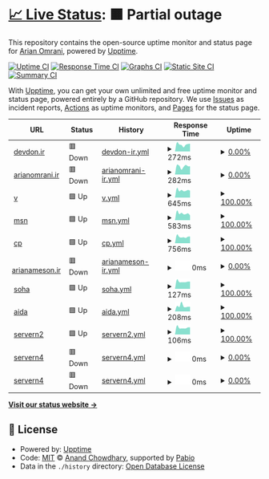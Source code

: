 # [📈 Live Status](https://demo.upptime.js.org): <!--live status--> **🟧 Partial outage**

This repository contains the open-source uptime monitor and status page for [Arian Omrani](https://devdon.ir), powered by [Upptime](https://github.com/upptime/upptime).

[![Uptime CI](https://github.com/arian24b/utm/workflows/Uptime%20CI/badge.svg)](https://github.com/arian24b/utm/actions?query=workflow%3A%22Uptime+CI%22)
[![Response Time CI](https://github.com/arian24b/utm/workflows/Response%20Time%20CI/badge.svg)](https://github.com/arian24b/utm/actions?query=workflow%3A%22Response+Time+CI%22)
[![Graphs CI](https://github.com/arian24b/utm/workflows/Graphs%20CI/badge.svg)](https://github.com/arian24b/utm/actions?query=workflow%3A%22Graphs+CI%22)
[![Static Site CI](https://github.com/arian24b/utm/workflows/Static%20Site%20CI/badge.svg)](https://github.com/arian24b/utm/actions?query=workflow%3A%22Static+Site+CI%22)
[![Summary CI](https://github.com/arian24b/utm/workflows/Summary%20CI/badge.svg)](https://github.com/arian24b/utm/actions?query=workflow%3A%22Summary+CI%22)

With [Upptime](https://upptime.js.org), you can get your own unlimited and free uptime monitor and status page, powered entirely by a GitHub repository. We use [Issues](https://github.com/arian24b/utm/issues) as incident reports, [Actions](https://github.com/arian24b/utm/actions) as uptime monitors, and [Pages](https://demo.upptime.js.org) for the status page.

<!--start: status pages-->
<!-- This summary is generated by Upptime (https://github.com/upptime/upptime) -->
<!-- Do not edit this manually, your changes will be overwritten -->
<!-- prettier-ignore -->
| URL | Status | History | Response Time | Uptime |
| --- | ------ | ------- | ------------- | ------ |
| <img alt="" src="https://icons.duckduckgo.com/ip3/devdon.ir.ico" height="13"> [devdon.ir](https://devdon.ir) | 🟥 Down | [devdon-ir.yml](https://github.com/arian24b/utm/commits/HEAD/history/devdon-ir.yml) | <details><summary><img alt="Response time graph" src="./graphs/devdon-ir/response-time-week.png" height="20"> 272ms</summary><br><a href="https://utm.udns.site/history/devdon-ir"><img alt="Response time 343" src="https://img.shields.io/endpoint?url=https%3A%2F%2Fraw.githubusercontent.com%2Farian24b%2Futm%2FHEAD%2Fapi%2Fdevdon-ir%2Fresponse-time.json"></a><br><a href="https://utm.udns.site/history/devdon-ir"><img alt="24-hour response time 305" src="https://img.shields.io/endpoint?url=https%3A%2F%2Fraw.githubusercontent.com%2Farian24b%2Futm%2FHEAD%2Fapi%2Fdevdon-ir%2Fresponse-time-day.json"></a><br><a href="https://utm.udns.site/history/devdon-ir"><img alt="7-day response time 272" src="https://img.shields.io/endpoint?url=https%3A%2F%2Fraw.githubusercontent.com%2Farian24b%2Futm%2FHEAD%2Fapi%2Fdevdon-ir%2Fresponse-time-week.json"></a><br><a href="https://utm.udns.site/history/devdon-ir"><img alt="30-day response time 286" src="https://img.shields.io/endpoint?url=https%3A%2F%2Fraw.githubusercontent.com%2Farian24b%2Futm%2FHEAD%2Fapi%2Fdevdon-ir%2Fresponse-time-month.json"></a><br><a href="https://utm.udns.site/history/devdon-ir"><img alt="1-year response time 343" src="https://img.shields.io/endpoint?url=https%3A%2F%2Fraw.githubusercontent.com%2Farian24b%2Futm%2FHEAD%2Fapi%2Fdevdon-ir%2Fresponse-time-year.json"></a></details> | <details><summary><a href="https://utm.udns.site/history/devdon-ir">0.00%</a></summary><a href="https://utm.udns.site/history/devdon-ir"><img alt="All-time uptime 0.00%" src="https://img.shields.io/endpoint?url=https%3A%2F%2Fraw.githubusercontent.com%2Farian24b%2Futm%2FHEAD%2Fapi%2Fdevdon-ir%2Fuptime.json"></a><br><a href="https://utm.udns.site/history/devdon-ir"><img alt="24-hour uptime 0.00%" src="https://img.shields.io/endpoint?url=https%3A%2F%2Fraw.githubusercontent.com%2Farian24b%2Futm%2FHEAD%2Fapi%2Fdevdon-ir%2Fuptime-day.json"></a><br><a href="https://utm.udns.site/history/devdon-ir"><img alt="7-day uptime 0.00%" src="https://img.shields.io/endpoint?url=https%3A%2F%2Fraw.githubusercontent.com%2Farian24b%2Futm%2FHEAD%2Fapi%2Fdevdon-ir%2Fuptime-week.json"></a><br><a href="https://utm.udns.site/history/devdon-ir"><img alt="30-day uptime 0.00%" src="https://img.shields.io/endpoint?url=https%3A%2F%2Fraw.githubusercontent.com%2Farian24b%2Futm%2FHEAD%2Fapi%2Fdevdon-ir%2Fuptime-month.json"></a><br><a href="https://utm.udns.site/history/devdon-ir"><img alt="1-year uptime 0.00%" src="https://img.shields.io/endpoint?url=https%3A%2F%2Fraw.githubusercontent.com%2Farian24b%2Futm%2FHEAD%2Fapi%2Fdevdon-ir%2Fuptime-year.json"></a></details>
| <img alt="" src="https://icons.duckduckgo.com/ip3/arianomrani.ir.ico" height="13"> [arianomrani.ir](https://arianomrani.ir) | 🟥 Down | [arianomrani-ir.yml](https://github.com/arian24b/utm/commits/HEAD/history/arianomrani-ir.yml) | <details><summary><img alt="Response time graph" src="./graphs/arianomrani-ir/response-time-week.png" height="20"> 282ms</summary><br><a href="https://utm.udns.site/history/arianomrani-ir"><img alt="Response time 346" src="https://img.shields.io/endpoint?url=https%3A%2F%2Fraw.githubusercontent.com%2Farian24b%2Futm%2FHEAD%2Fapi%2Farianomrani-ir%2Fresponse-time.json"></a><br><a href="https://utm.udns.site/history/arianomrani-ir"><img alt="24-hour response time 284" src="https://img.shields.io/endpoint?url=https%3A%2F%2Fraw.githubusercontent.com%2Farian24b%2Futm%2FHEAD%2Fapi%2Farianomrani-ir%2Fresponse-time-day.json"></a><br><a href="https://utm.udns.site/history/arianomrani-ir"><img alt="7-day response time 282" src="https://img.shields.io/endpoint?url=https%3A%2F%2Fraw.githubusercontent.com%2Farian24b%2Futm%2FHEAD%2Fapi%2Farianomrani-ir%2Fresponse-time-week.json"></a><br><a href="https://utm.udns.site/history/arianomrani-ir"><img alt="30-day response time 316" src="https://img.shields.io/endpoint?url=https%3A%2F%2Fraw.githubusercontent.com%2Farian24b%2Futm%2FHEAD%2Fapi%2Farianomrani-ir%2Fresponse-time-month.json"></a><br><a href="https://utm.udns.site/history/arianomrani-ir"><img alt="1-year response time 346" src="https://img.shields.io/endpoint?url=https%3A%2F%2Fraw.githubusercontent.com%2Farian24b%2Futm%2FHEAD%2Fapi%2Farianomrani-ir%2Fresponse-time-year.json"></a></details> | <details><summary><a href="https://utm.udns.site/history/arianomrani-ir">0.00%</a></summary><a href="https://utm.udns.site/history/arianomrani-ir"><img alt="All-time uptime 0.00%" src="https://img.shields.io/endpoint?url=https%3A%2F%2Fraw.githubusercontent.com%2Farian24b%2Futm%2FHEAD%2Fapi%2Farianomrani-ir%2Fuptime.json"></a><br><a href="https://utm.udns.site/history/arianomrani-ir"><img alt="24-hour uptime 0.00%" src="https://img.shields.io/endpoint?url=https%3A%2F%2Fraw.githubusercontent.com%2Farian24b%2Futm%2FHEAD%2Fapi%2Farianomrani-ir%2Fuptime-day.json"></a><br><a href="https://utm.udns.site/history/arianomrani-ir"><img alt="7-day uptime 0.00%" src="https://img.shields.io/endpoint?url=https%3A%2F%2Fraw.githubusercontent.com%2Farian24b%2Futm%2FHEAD%2Fapi%2Farianomrani-ir%2Fuptime-week.json"></a><br><a href="https://utm.udns.site/history/arianomrani-ir"><img alt="30-day uptime 0.00%" src="https://img.shields.io/endpoint?url=https%3A%2F%2Fraw.githubusercontent.com%2Farian24b%2Futm%2FHEAD%2Fapi%2Farianomrani-ir%2Fuptime-month.json"></a><br><a href="https://utm.udns.site/history/arianomrani-ir"><img alt="1-year uptime 0.00%" src="https://img.shields.io/endpoint?url=https%3A%2F%2Fraw.githubusercontent.com%2Farian24b%2Futm%2FHEAD%2Fapi%2Farianomrani-ir%2Fuptime-year.json"></a></details>
| <img alt="" src="https://icons.duckduckgo.com/ip3/v.udns.site.ico" height="13"> [v](https://v.udns.site) | 🟩 Up | [v.yml](https://github.com/arian24b/utm/commits/HEAD/history/v.yml) | <details><summary><img alt="Response time graph" src="./graphs/v/response-time-week.png" height="20"> 645ms</summary><br><a href="https://utm.udns.site/history/v"><img alt="Response time 751" src="https://img.shields.io/endpoint?url=https%3A%2F%2Fraw.githubusercontent.com%2Farian24b%2Futm%2FHEAD%2Fapi%2Fv%2Fresponse-time.json"></a><br><a href="https://utm.udns.site/history/v"><img alt="24-hour response time 615" src="https://img.shields.io/endpoint?url=https%3A%2F%2Fraw.githubusercontent.com%2Farian24b%2Futm%2FHEAD%2Fapi%2Fv%2Fresponse-time-day.json"></a><br><a href="https://utm.udns.site/history/v"><img alt="7-day response time 645" src="https://img.shields.io/endpoint?url=https%3A%2F%2Fraw.githubusercontent.com%2Farian24b%2Futm%2FHEAD%2Fapi%2Fv%2Fresponse-time-week.json"></a><br><a href="https://utm.udns.site/history/v"><img alt="30-day response time 743" src="https://img.shields.io/endpoint?url=https%3A%2F%2Fraw.githubusercontent.com%2Farian24b%2Futm%2FHEAD%2Fapi%2Fv%2Fresponse-time-month.json"></a><br><a href="https://utm.udns.site/history/v"><img alt="1-year response time 751" src="https://img.shields.io/endpoint?url=https%3A%2F%2Fraw.githubusercontent.com%2Farian24b%2Futm%2FHEAD%2Fapi%2Fv%2Fresponse-time-year.json"></a></details> | <details><summary><a href="https://utm.udns.site/history/v">100.00%</a></summary><a href="https://utm.udns.site/history/v"><img alt="All-time uptime 99.69%" src="https://img.shields.io/endpoint?url=https%3A%2F%2Fraw.githubusercontent.com%2Farian24b%2Futm%2FHEAD%2Fapi%2Fv%2Fuptime.json"></a><br><a href="https://utm.udns.site/history/v"><img alt="24-hour uptime 100.00%" src="https://img.shields.io/endpoint?url=https%3A%2F%2Fraw.githubusercontent.com%2Farian24b%2Futm%2FHEAD%2Fapi%2Fv%2Fuptime-day.json"></a><br><a href="https://utm.udns.site/history/v"><img alt="7-day uptime 100.00%" src="https://img.shields.io/endpoint?url=https%3A%2F%2Fraw.githubusercontent.com%2Farian24b%2Futm%2FHEAD%2Fapi%2Fv%2Fuptime-week.json"></a><br><a href="https://utm.udns.site/history/v"><img alt="30-day uptime 99.00%" src="https://img.shields.io/endpoint?url=https%3A%2F%2Fraw.githubusercontent.com%2Farian24b%2Futm%2FHEAD%2Fapi%2Fv%2Fuptime-month.json"></a><br><a href="https://utm.udns.site/history/v"><img alt="1-year uptime 99.69%" src="https://img.shields.io/endpoint?url=https%3A%2F%2Fraw.githubusercontent.com%2Farian24b%2Futm%2FHEAD%2Fapi%2Fv%2Fuptime-year.json"></a></details>
| <img alt="" src="https://icons.duckduckgo.com/ip3/msn.udns.site.ico" height="13"> [msn](https://msn.udns.site) | 🟩 Up | [msn.yml](https://github.com/arian24b/utm/commits/HEAD/history/msn.yml) | <details><summary><img alt="Response time graph" src="./graphs/msn/response-time-week.png" height="20"> 583ms</summary><br><a href="https://utm.udns.site/history/msn"><img alt="Response time 598" src="https://img.shields.io/endpoint?url=https%3A%2F%2Fraw.githubusercontent.com%2Farian24b%2Futm%2FHEAD%2Fapi%2Fmsn%2Fresponse-time.json"></a><br><a href="https://utm.udns.site/history/msn"><img alt="24-hour response time 421" src="https://img.shields.io/endpoint?url=https%3A%2F%2Fraw.githubusercontent.com%2Farian24b%2Futm%2FHEAD%2Fapi%2Fmsn%2Fresponse-time-day.json"></a><br><a href="https://utm.udns.site/history/msn"><img alt="7-day response time 583" src="https://img.shields.io/endpoint?url=https%3A%2F%2Fraw.githubusercontent.com%2Farian24b%2Futm%2FHEAD%2Fapi%2Fmsn%2Fresponse-time-week.json"></a><br><a href="https://utm.udns.site/history/msn"><img alt="30-day response time 619" src="https://img.shields.io/endpoint?url=https%3A%2F%2Fraw.githubusercontent.com%2Farian24b%2Futm%2FHEAD%2Fapi%2Fmsn%2Fresponse-time-month.json"></a><br><a href="https://utm.udns.site/history/msn"><img alt="1-year response time 598" src="https://img.shields.io/endpoint?url=https%3A%2F%2Fraw.githubusercontent.com%2Farian24b%2Futm%2FHEAD%2Fapi%2Fmsn%2Fresponse-time-year.json"></a></details> | <details><summary><a href="https://utm.udns.site/history/msn">100.00%</a></summary><a href="https://utm.udns.site/history/msn"><img alt="All-time uptime 90.87%" src="https://img.shields.io/endpoint?url=https%3A%2F%2Fraw.githubusercontent.com%2Farian24b%2Futm%2FHEAD%2Fapi%2Fmsn%2Fuptime.json"></a><br><a href="https://utm.udns.site/history/msn"><img alt="24-hour uptime 100.00%" src="https://img.shields.io/endpoint?url=https%3A%2F%2Fraw.githubusercontent.com%2Farian24b%2Futm%2FHEAD%2Fapi%2Fmsn%2Fuptime-day.json"></a><br><a href="https://utm.udns.site/history/msn"><img alt="7-day uptime 100.00%" src="https://img.shields.io/endpoint?url=https%3A%2F%2Fraw.githubusercontent.com%2Farian24b%2Futm%2FHEAD%2Fapi%2Fmsn%2Fuptime-week.json"></a><br><a href="https://utm.udns.site/history/msn"><img alt="30-day uptime 100.00%" src="https://img.shields.io/endpoint?url=https%3A%2F%2Fraw.githubusercontent.com%2Farian24b%2Futm%2FHEAD%2Fapi%2Fmsn%2Fuptime-month.json"></a><br><a href="https://utm.udns.site/history/msn"><img alt="1-year uptime 90.87%" src="https://img.shields.io/endpoint?url=https%3A%2F%2Fraw.githubusercontent.com%2Farian24b%2Futm%2FHEAD%2Fapi%2Fmsn%2Fuptime-year.json"></a></details>
| <img alt="" src="https://icons.duckduckgo.com/ip3/cp.udns.site.ico" height="13"> [cp](https://cp.udns.site) | 🟩 Up | [cp.yml](https://github.com/arian24b/utm/commits/HEAD/history/cp.yml) | <details><summary><img alt="Response time graph" src="./graphs/cp/response-time-week.png" height="20"> 756ms</summary><br><a href="https://utm.udns.site/history/cp"><img alt="Response time 764" src="https://img.shields.io/endpoint?url=https%3A%2F%2Fraw.githubusercontent.com%2Farian24b%2Futm%2FHEAD%2Fapi%2Fcp%2Fresponse-time.json"></a><br><a href="https://utm.udns.site/history/cp"><img alt="24-hour response time 788" src="https://img.shields.io/endpoint?url=https%3A%2F%2Fraw.githubusercontent.com%2Farian24b%2Futm%2FHEAD%2Fapi%2Fcp%2Fresponse-time-day.json"></a><br><a href="https://utm.udns.site/history/cp"><img alt="7-day response time 756" src="https://img.shields.io/endpoint?url=https%3A%2F%2Fraw.githubusercontent.com%2Farian24b%2Futm%2FHEAD%2Fapi%2Fcp%2Fresponse-time-week.json"></a><br><a href="https://utm.udns.site/history/cp"><img alt="30-day response time 788" src="https://img.shields.io/endpoint?url=https%3A%2F%2Fraw.githubusercontent.com%2Farian24b%2Futm%2FHEAD%2Fapi%2Fcp%2Fresponse-time-month.json"></a><br><a href="https://utm.udns.site/history/cp"><img alt="1-year response time 764" src="https://img.shields.io/endpoint?url=https%3A%2F%2Fraw.githubusercontent.com%2Farian24b%2Futm%2FHEAD%2Fapi%2Fcp%2Fresponse-time-year.json"></a></details> | <details><summary><a href="https://utm.udns.site/history/cp">100.00%</a></summary><a href="https://utm.udns.site/history/cp"><img alt="All-time uptime 99.96%" src="https://img.shields.io/endpoint?url=https%3A%2F%2Fraw.githubusercontent.com%2Farian24b%2Futm%2FHEAD%2Fapi%2Fcp%2Fuptime.json"></a><br><a href="https://utm.udns.site/history/cp"><img alt="24-hour uptime 100.00%" src="https://img.shields.io/endpoint?url=https%3A%2F%2Fraw.githubusercontent.com%2Farian24b%2Futm%2FHEAD%2Fapi%2Fcp%2Fuptime-day.json"></a><br><a href="https://utm.udns.site/history/cp"><img alt="7-day uptime 100.00%" src="https://img.shields.io/endpoint?url=https%3A%2F%2Fraw.githubusercontent.com%2Farian24b%2Futm%2FHEAD%2Fapi%2Fcp%2Fuptime-week.json"></a><br><a href="https://utm.udns.site/history/cp"><img alt="30-day uptime 100.00%" src="https://img.shields.io/endpoint?url=https%3A%2F%2Fraw.githubusercontent.com%2Farian24b%2Futm%2FHEAD%2Fapi%2Fcp%2Fuptime-month.json"></a><br><a href="https://utm.udns.site/history/cp"><img alt="1-year uptime 99.96%" src="https://img.shields.io/endpoint?url=https%3A%2F%2Fraw.githubusercontent.com%2Farian24b%2Futm%2FHEAD%2Fapi%2Fcp%2Fuptime-year.json"></a></details>
| <img alt="" src="https://icons.duckduckgo.com/ip3/arianameson.ir.ico" height="13"> [arianameson.ir](https://arianameson.ir) | 🟥 Down | [arianameson-ir.yml](https://github.com/arian24b/utm/commits/HEAD/history/arianameson-ir.yml) | <details><summary><img alt="Response time graph" src="./graphs/arianameson-ir/response-time-week.png" height="20"> 0ms</summary><br><a href="https://utm.udns.site/history/arianameson-ir"><img alt="Response time 763" src="https://img.shields.io/endpoint?url=https%3A%2F%2Fraw.githubusercontent.com%2Farian24b%2Futm%2FHEAD%2Fapi%2Farianameson-ir%2Fresponse-time.json"></a><br><a href="https://utm.udns.site/history/arianameson-ir"><img alt="24-hour response time 0" src="https://img.shields.io/endpoint?url=https%3A%2F%2Fraw.githubusercontent.com%2Farian24b%2Futm%2FHEAD%2Fapi%2Farianameson-ir%2Fresponse-time-day.json"></a><br><a href="https://utm.udns.site/history/arianameson-ir"><img alt="7-day response time 0" src="https://img.shields.io/endpoint?url=https%3A%2F%2Fraw.githubusercontent.com%2Farian24b%2Futm%2FHEAD%2Fapi%2Farianameson-ir%2Fresponse-time-week.json"></a><br><a href="https://utm.udns.site/history/arianameson-ir"><img alt="30-day response time 0" src="https://img.shields.io/endpoint?url=https%3A%2F%2Fraw.githubusercontent.com%2Farian24b%2Futm%2FHEAD%2Fapi%2Farianameson-ir%2Fresponse-time-month.json"></a><br><a href="https://utm.udns.site/history/arianameson-ir"><img alt="1-year response time 763" src="https://img.shields.io/endpoint?url=https%3A%2F%2Fraw.githubusercontent.com%2Farian24b%2Futm%2FHEAD%2Fapi%2Farianameson-ir%2Fresponse-time-year.json"></a></details> | <details><summary><a href="https://utm.udns.site/history/arianameson-ir">0.00%</a></summary><a href="https://utm.udns.site/history/arianameson-ir"><img alt="All-time uptime 22.80%" src="https://img.shields.io/endpoint?url=https%3A%2F%2Fraw.githubusercontent.com%2Farian24b%2Futm%2FHEAD%2Fapi%2Farianameson-ir%2Fuptime.json"></a><br><a href="https://utm.udns.site/history/arianameson-ir"><img alt="24-hour uptime 0.00%" src="https://img.shields.io/endpoint?url=https%3A%2F%2Fraw.githubusercontent.com%2Farian24b%2Futm%2FHEAD%2Fapi%2Farianameson-ir%2Fuptime-day.json"></a><br><a href="https://utm.udns.site/history/arianameson-ir"><img alt="7-day uptime 0.00%" src="https://img.shields.io/endpoint?url=https%3A%2F%2Fraw.githubusercontent.com%2Farian24b%2Futm%2FHEAD%2Fapi%2Farianameson-ir%2Fuptime-week.json"></a><br><a href="https://utm.udns.site/history/arianameson-ir"><img alt="30-day uptime 0.00%" src="https://img.shields.io/endpoint?url=https%3A%2F%2Fraw.githubusercontent.com%2Farian24b%2Futm%2FHEAD%2Fapi%2Farianameson-ir%2Fuptime-month.json"></a><br><a href="https://utm.udns.site/history/arianameson-ir"><img alt="1-year uptime 22.80%" src="https://img.shields.io/endpoint?url=https%3A%2F%2Fraw.githubusercontent.com%2Farian24b%2Futm%2FHEAD%2Fapi%2Farianameson-ir%2Fuptime-year.json"></a></details>
| <img alt="" src="https://icons.duckduckgo.com/ip3/null.ico" height="13"> [soha](soha.udns.site) | 🟩 Up | [soha.yml](https://github.com/arian24b/utm/commits/HEAD/history/soha.yml) | <details><summary><img alt="Response time graph" src="./graphs/soha/response-time-week.png" height="20"> 127ms</summary><br><a href="https://utm.udns.site/history/soha"><img alt="Response time 135" src="https://img.shields.io/endpoint?url=https%3A%2F%2Fraw.githubusercontent.com%2Farian24b%2Futm%2FHEAD%2Fapi%2Fsoha%2Fresponse-time.json"></a><br><a href="https://utm.udns.site/history/soha"><img alt="24-hour response time 128" src="https://img.shields.io/endpoint?url=https%3A%2F%2Fraw.githubusercontent.com%2Farian24b%2Futm%2FHEAD%2Fapi%2Fsoha%2Fresponse-time-day.json"></a><br><a href="https://utm.udns.site/history/soha"><img alt="7-day response time 127" src="https://img.shields.io/endpoint?url=https%3A%2F%2Fraw.githubusercontent.com%2Farian24b%2Futm%2FHEAD%2Fapi%2Fsoha%2Fresponse-time-week.json"></a><br><a href="https://utm.udns.site/history/soha"><img alt="30-day response time 132" src="https://img.shields.io/endpoint?url=https%3A%2F%2Fraw.githubusercontent.com%2Farian24b%2Futm%2FHEAD%2Fapi%2Fsoha%2Fresponse-time-month.json"></a><br><a href="https://utm.udns.site/history/soha"><img alt="1-year response time 135" src="https://img.shields.io/endpoint?url=https%3A%2F%2Fraw.githubusercontent.com%2Farian24b%2Futm%2FHEAD%2Fapi%2Fsoha%2Fresponse-time-year.json"></a></details> | <details><summary><a href="https://utm.udns.site/history/soha">100.00%</a></summary><a href="https://utm.udns.site/history/soha"><img alt="All-time uptime 99.96%" src="https://img.shields.io/endpoint?url=https%3A%2F%2Fraw.githubusercontent.com%2Farian24b%2Futm%2FHEAD%2Fapi%2Fsoha%2Fuptime.json"></a><br><a href="https://utm.udns.site/history/soha"><img alt="24-hour uptime 100.00%" src="https://img.shields.io/endpoint?url=https%3A%2F%2Fraw.githubusercontent.com%2Farian24b%2Futm%2FHEAD%2Fapi%2Fsoha%2Fuptime-day.json"></a><br><a href="https://utm.udns.site/history/soha"><img alt="7-day uptime 100.00%" src="https://img.shields.io/endpoint?url=https%3A%2F%2Fraw.githubusercontent.com%2Farian24b%2Futm%2FHEAD%2Fapi%2Fsoha%2Fuptime-week.json"></a><br><a href="https://utm.udns.site/history/soha"><img alt="30-day uptime 100.00%" src="https://img.shields.io/endpoint?url=https%3A%2F%2Fraw.githubusercontent.com%2Farian24b%2Futm%2FHEAD%2Fapi%2Fsoha%2Fuptime-month.json"></a><br><a href="https://utm.udns.site/history/soha"><img alt="1-year uptime 99.96%" src="https://img.shields.io/endpoint?url=https%3A%2F%2Fraw.githubusercontent.com%2Farian24b%2Futm%2FHEAD%2Fapi%2Fsoha%2Fuptime-year.json"></a></details>
| <img alt="" src="https://icons.duckduckgo.com/ip3/null.ico" height="13"> [aida](aida.udns.site) | 🟩 Up | [aida.yml](https://github.com/arian24b/utm/commits/HEAD/history/aida.yml) | <details><summary><img alt="Response time graph" src="./graphs/aida/response-time-week.png" height="20"> 208ms</summary><br><a href="https://utm.udns.site/history/aida"><img alt="Response time 193" src="https://img.shields.io/endpoint?url=https%3A%2F%2Fraw.githubusercontent.com%2Farian24b%2Futm%2FHEAD%2Fapi%2Faida%2Fresponse-time.json"></a><br><a href="https://utm.udns.site/history/aida"><img alt="24-hour response time 179" src="https://img.shields.io/endpoint?url=https%3A%2F%2Fraw.githubusercontent.com%2Farian24b%2Futm%2FHEAD%2Fapi%2Faida%2Fresponse-time-day.json"></a><br><a href="https://utm.udns.site/history/aida"><img alt="7-day response time 208" src="https://img.shields.io/endpoint?url=https%3A%2F%2Fraw.githubusercontent.com%2Farian24b%2Futm%2FHEAD%2Fapi%2Faida%2Fresponse-time-week.json"></a><br><a href="https://utm.udns.site/history/aida"><img alt="30-day response time 188" src="https://img.shields.io/endpoint?url=https%3A%2F%2Fraw.githubusercontent.com%2Farian24b%2Futm%2FHEAD%2Fapi%2Faida%2Fresponse-time-month.json"></a><br><a href="https://utm.udns.site/history/aida"><img alt="1-year response time 193" src="https://img.shields.io/endpoint?url=https%3A%2F%2Fraw.githubusercontent.com%2Farian24b%2Futm%2FHEAD%2Fapi%2Faida%2Fresponse-time-year.json"></a></details> | <details><summary><a href="https://utm.udns.site/history/aida">100.00%</a></summary><a href="https://utm.udns.site/history/aida"><img alt="All-time uptime 99.65%" src="https://img.shields.io/endpoint?url=https%3A%2F%2Fraw.githubusercontent.com%2Farian24b%2Futm%2FHEAD%2Fapi%2Faida%2Fuptime.json"></a><br><a href="https://utm.udns.site/history/aida"><img alt="24-hour uptime 100.00%" src="https://img.shields.io/endpoint?url=https%3A%2F%2Fraw.githubusercontent.com%2Farian24b%2Futm%2FHEAD%2Fapi%2Faida%2Fuptime-day.json"></a><br><a href="https://utm.udns.site/history/aida"><img alt="7-day uptime 100.00%" src="https://img.shields.io/endpoint?url=https%3A%2F%2Fraw.githubusercontent.com%2Farian24b%2Futm%2FHEAD%2Fapi%2Faida%2Fuptime-week.json"></a><br><a href="https://utm.udns.site/history/aida"><img alt="30-day uptime 100.00%" src="https://img.shields.io/endpoint?url=https%3A%2F%2Fraw.githubusercontent.com%2Farian24b%2Futm%2FHEAD%2Fapi%2Faida%2Fuptime-month.json"></a><br><a href="https://utm.udns.site/history/aida"><img alt="1-year uptime 99.65%" src="https://img.shields.io/endpoint?url=https%3A%2F%2Fraw.githubusercontent.com%2Farian24b%2Futm%2FHEAD%2Fapi%2Faida%2Fuptime-year.json"></a></details>
| <img alt="" src="https://icons.duckduckgo.com/ip3/null.ico" height="13"> [servern2](servern2.udns.site) | 🟩 Up | [servern2.yml](https://github.com/arian24b/utm/commits/HEAD/history/servern2.yml) | <details><summary><img alt="Response time graph" src="./graphs/servern2/response-time-week.png" height="20"> 106ms</summary><br><a href="https://utm.udns.site/history/servern2"><img alt="Response time 111" src="https://img.shields.io/endpoint?url=https%3A%2F%2Fraw.githubusercontent.com%2Farian24b%2Futm%2FHEAD%2Fapi%2Fservern2%2Fresponse-time.json"></a><br><a href="https://utm.udns.site/history/servern2"><img alt="24-hour response time 112" src="https://img.shields.io/endpoint?url=https%3A%2F%2Fraw.githubusercontent.com%2Farian24b%2Futm%2FHEAD%2Fapi%2Fservern2%2Fresponse-time-day.json"></a><br><a href="https://utm.udns.site/history/servern2"><img alt="7-day response time 106" src="https://img.shields.io/endpoint?url=https%3A%2F%2Fraw.githubusercontent.com%2Farian24b%2Futm%2FHEAD%2Fapi%2Fservern2%2Fresponse-time-week.json"></a><br><a href="https://utm.udns.site/history/servern2"><img alt="30-day response time 111" src="https://img.shields.io/endpoint?url=https%3A%2F%2Fraw.githubusercontent.com%2Farian24b%2Futm%2FHEAD%2Fapi%2Fservern2%2Fresponse-time-month.json"></a><br><a href="https://utm.udns.site/history/servern2"><img alt="1-year response time 111" src="https://img.shields.io/endpoint?url=https%3A%2F%2Fraw.githubusercontent.com%2Farian24b%2Futm%2FHEAD%2Fapi%2Fservern2%2Fresponse-time-year.json"></a></details> | <details><summary><a href="https://utm.udns.site/history/servern2">100.00%</a></summary><a href="https://utm.udns.site/history/servern2"><img alt="All-time uptime 96.74%" src="https://img.shields.io/endpoint?url=https%3A%2F%2Fraw.githubusercontent.com%2Farian24b%2Futm%2FHEAD%2Fapi%2Fservern2%2Fuptime.json"></a><br><a href="https://utm.udns.site/history/servern2"><img alt="24-hour uptime 100.00%" src="https://img.shields.io/endpoint?url=https%3A%2F%2Fraw.githubusercontent.com%2Farian24b%2Futm%2FHEAD%2Fapi%2Fservern2%2Fuptime-day.json"></a><br><a href="https://utm.udns.site/history/servern2"><img alt="7-day uptime 100.00%" src="https://img.shields.io/endpoint?url=https%3A%2F%2Fraw.githubusercontent.com%2Farian24b%2Futm%2FHEAD%2Fapi%2Fservern2%2Fuptime-week.json"></a><br><a href="https://utm.udns.site/history/servern2"><img alt="30-day uptime 100.00%" src="https://img.shields.io/endpoint?url=https%3A%2F%2Fraw.githubusercontent.com%2Farian24b%2Futm%2FHEAD%2Fapi%2Fservern2%2Fuptime-month.json"></a><br><a href="https://utm.udns.site/history/servern2"><img alt="1-year uptime 96.74%" src="https://img.shields.io/endpoint?url=https%3A%2F%2Fraw.githubusercontent.com%2Farian24b%2Futm%2FHEAD%2Fapi%2Fservern2%2Fuptime-year.json"></a></details>
| <img alt="" src="https://icons.duckduckgo.com/ip3/null.ico" height="13"> [servern4](servern4.udns.site) | 🟥 Down | [servern4.yml](https://github.com/arian24b/utm/commits/HEAD/history/servern4.yml) | <details><summary><img alt="Response time graph" src="./graphs/servern4/response-time-week.png" height="20"> 0ms</summary><br><a href="https://utm.udns.site/history/servern4"><img alt="Response time 189" src="https://img.shields.io/endpoint?url=https%3A%2F%2Fraw.githubusercontent.com%2Farian24b%2Futm%2FHEAD%2Fapi%2Fservern4%2Fresponse-time.json"></a><br><a href="https://utm.udns.site/history/servern4"><img alt="24-hour response time 0" src="https://img.shields.io/endpoint?url=https%3A%2F%2Fraw.githubusercontent.com%2Farian24b%2Futm%2FHEAD%2Fapi%2Fservern4%2Fresponse-time-day.json"></a><br><a href="https://utm.udns.site/history/servern4"><img alt="7-day response time 0" src="https://img.shields.io/endpoint?url=https%3A%2F%2Fraw.githubusercontent.com%2Farian24b%2Futm%2FHEAD%2Fapi%2Fservern4%2Fresponse-time-week.json"></a><br><a href="https://utm.udns.site/history/servern4"><img alt="30-day response time 0" src="https://img.shields.io/endpoint?url=https%3A%2F%2Fraw.githubusercontent.com%2Farian24b%2Futm%2FHEAD%2Fapi%2Fservern4%2Fresponse-time-month.json"></a><br><a href="https://utm.udns.site/history/servern4"><img alt="1-year response time 189" src="https://img.shields.io/endpoint?url=https%3A%2F%2Fraw.githubusercontent.com%2Farian24b%2Futm%2FHEAD%2Fapi%2Fservern4%2Fresponse-time-year.json"></a></details> | <details><summary><a href="https://utm.udns.site/history/servern4">0.00%</a></summary><a href="https://utm.udns.site/history/servern4"><img alt="All-time uptime 66.71%" src="https://img.shields.io/endpoint?url=https%3A%2F%2Fraw.githubusercontent.com%2Farian24b%2Futm%2FHEAD%2Fapi%2Fservern4%2Fuptime.json"></a><br><a href="https://utm.udns.site/history/servern4"><img alt="24-hour uptime 0.00%" src="https://img.shields.io/endpoint?url=https%3A%2F%2Fraw.githubusercontent.com%2Farian24b%2Futm%2FHEAD%2Fapi%2Fservern4%2Fuptime-day.json"></a><br><a href="https://utm.udns.site/history/servern4"><img alt="7-day uptime 0.00%" src="https://img.shields.io/endpoint?url=https%3A%2F%2Fraw.githubusercontent.com%2Farian24b%2Futm%2FHEAD%2Fapi%2Fservern4%2Fuptime-week.json"></a><br><a href="https://utm.udns.site/history/servern4"><img alt="30-day uptime 0.00%" src="https://img.shields.io/endpoint?url=https%3A%2F%2Fraw.githubusercontent.com%2Farian24b%2Futm%2FHEAD%2Fapi%2Fservern4%2Fuptime-month.json"></a><br><a href="https://utm.udns.site/history/servern4"><img alt="1-year uptime 66.71%" src="https://img.shields.io/endpoint?url=https%3A%2F%2Fraw.githubusercontent.com%2Farian24b%2Futm%2FHEAD%2Fapi%2Fservern4%2Fuptime-year.json"></a></details>
| <img alt="" src="https://icons.duckduckgo.com/ip3/null.ico" height="13"> [servern4](servern4.udns.site) | 🟥 Down | [servern4.yml](https://github.com/arian24b/utm/commits/HEAD/history/servern4.yml) | <details><summary><img alt="Response time graph" src="./graphs/servern4/response-time-week.png" height="20"> 0ms</summary><br><a href="https://utm.udns.site/history/servern4"><img alt="Response time 189" src="https://img.shields.io/endpoint?url=https%3A%2F%2Fraw.githubusercontent.com%2Farian24b%2Futm%2FHEAD%2Fapi%2Fservern4%2Fresponse-time.json"></a><br><a href="https://utm.udns.site/history/servern4"><img alt="24-hour response time 0" src="https://img.shields.io/endpoint?url=https%3A%2F%2Fraw.githubusercontent.com%2Farian24b%2Futm%2FHEAD%2Fapi%2Fservern4%2Fresponse-time-day.json"></a><br><a href="https://utm.udns.site/history/servern4"><img alt="7-day response time 0" src="https://img.shields.io/endpoint?url=https%3A%2F%2Fraw.githubusercontent.com%2Farian24b%2Futm%2FHEAD%2Fapi%2Fservern4%2Fresponse-time-week.json"></a><br><a href="https://utm.udns.site/history/servern4"><img alt="30-day response time 0" src="https://img.shields.io/endpoint?url=https%3A%2F%2Fraw.githubusercontent.com%2Farian24b%2Futm%2FHEAD%2Fapi%2Fservern4%2Fresponse-time-month.json"></a><br><a href="https://utm.udns.site/history/servern4"><img alt="1-year response time 189" src="https://img.shields.io/endpoint?url=https%3A%2F%2Fraw.githubusercontent.com%2Farian24b%2Futm%2FHEAD%2Fapi%2Fservern4%2Fresponse-time-year.json"></a></details> | <details><summary><a href="https://utm.udns.site/history/servern4">0.00%</a></summary><a href="https://utm.udns.site/history/servern4"><img alt="All-time uptime 66.71%" src="https://img.shields.io/endpoint?url=https%3A%2F%2Fraw.githubusercontent.com%2Farian24b%2Futm%2FHEAD%2Fapi%2Fservern4%2Fuptime.json"></a><br><a href="https://utm.udns.site/history/servern4"><img alt="24-hour uptime 0.00%" src="https://img.shields.io/endpoint?url=https%3A%2F%2Fraw.githubusercontent.com%2Farian24b%2Futm%2FHEAD%2Fapi%2Fservern4%2Fuptime-day.json"></a><br><a href="https://utm.udns.site/history/servern4"><img alt="7-day uptime 0.00%" src="https://img.shields.io/endpoint?url=https%3A%2F%2Fraw.githubusercontent.com%2Farian24b%2Futm%2FHEAD%2Fapi%2Fservern4%2Fuptime-week.json"></a><br><a href="https://utm.udns.site/history/servern4"><img alt="30-day uptime 0.00%" src="https://img.shields.io/endpoint?url=https%3A%2F%2Fraw.githubusercontent.com%2Farian24b%2Futm%2FHEAD%2Fapi%2Fservern4%2Fuptime-month.json"></a><br><a href="https://utm.udns.site/history/servern4"><img alt="1-year uptime 66.71%" src="https://img.shields.io/endpoint?url=https%3A%2F%2Fraw.githubusercontent.com%2Farian24b%2Futm%2FHEAD%2Fapi%2Fservern4%2Fuptime-year.json"></a></details>

<!--end: status pages-->

[**Visit our status website →**](https://demo.upptime.js.org)

## 📄 License

- Powered by: [Upptime](https://github.com/upptime/upptime)
- Code: [MIT](./LICENSE) © [Anand Chowdhary](https://anandchowdhary.com), supported by [Pabio](https://pabio.com)
- Data in the `./history` directory: [Open Database License](https://opendatacommons.org/licenses/odbl/1-0/)
